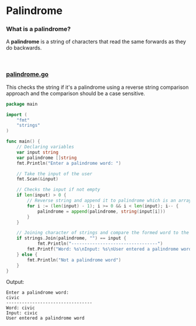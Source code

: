 # Palindrome

### What is a palindrome?
A **palindrome** is a string of characters that read the same forwards as they do backwards.

<br />

### [palindrome.go](code/palindrome-checker/main.go)
This checks the string if it's a palindrome using a reverse string comparison approach and the comparison should be a case sensitive.

```go
package main

import (
	"fmt"
	"strings"
)

func main() {
	// Declaring variables
	var input string
	var palindrome []string
	fmt.Println("Enter a palindrome word: ")

	// Take the input of the user
	fmt.Scan(&input)

	// Checks the input if not empty
	if len(input) > 0 {
		// Reverse string and append it to palindrome which is an array of string
		for i := (len(input) - 1); i >= 0 && i < len(input); i-- {
			palindrome = append(palindrome, string(input[i]))
		}
	}

	// Joining character of strings and compare the formed word to the input.
	if strings.Join(palindrome, "") == input {
     		fmt.Println("---------------------------------")
		fmt.Printf("Word: %s\nInput: %s\nUser entered a palindrome word\n", strings.Join(palindrome, ""), input)
	} else {
		fmt.Println("Not a palindrome word")
	}
}
```

Output:
```
Enter a palindrome word:
civic
---------------------------------
Word: civic
Input: civic
User entered a palindrome word
```
